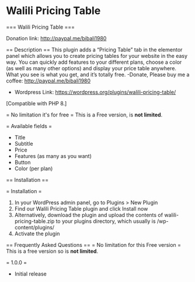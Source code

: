 # Walili Pricing Table

=== Walili Pricing Table ===

Donation link: http://paypal.me/bibali1980

== Description ==
This plugin adds a “Pricing Table” tab in the elementor panel which allows you to create pricing tables for your website in the easy way. You can quickly add features to your different plans, choose a color (as well as many other options) and display your price table anywhere. What you see is what you get, and it’s totally free.
-Donate, Please buy me a coffee: http://paypal.me/bibali1980

- Wordpress Link: https://wordpress.org/plugins/walili-pricing-table/

\[Compatible with PHP 8.\]

= No limitation it's for free =
This is a Free version, is **not limited**.

= Available fields =
* Title
* Subtitle
* Price
* Features (as many as you want)
* Button
* Color (per plan)

== Installation ==

= Installation =
1. In your WordPress admin panel, go to Plugins > New Plugin
2. Find our Walili Pricing Table plugin and click Install now
3. Alternatively, download the plugin and upload the contents of walili-pricing-table.zip to your plugins directory, which usually is /wp-content/plugins/
4. Activate the plugin


== Frequently Asked Questions ==
= No limitation for this Free version =
This is a free version so is **not limited**.

= 1.0.0 =
* Initial release

